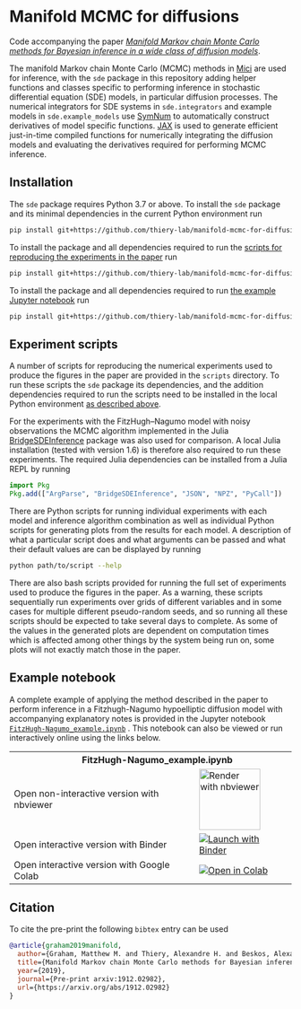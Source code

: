  # Manifold MCMC for diffusions


Code accompanying the paper [*Manifold Markov chain Monte Carlo methods for Bayesian inference in a wide class of diffusion models*](https://arxiv.org/abs/1912.02982).

The manifold Markov chain Monte Carlo (MCMC) methods in [Mici](https://github.com/matt-graham/mici) are used for inference, with the `sde` package in this repository adding helper functions and classes specific to performing inference in stochastic differential equation (SDE) models, in particular diffusion processes. The numerical integrators for SDE systems in `sde.integrators` and example models in `sde.example_models` use [SymNum](https://github.com/matt-graham/symnum) to automatically construct derivatives of model specific functions. [JAX](https://github.com/google/jax) is used to generate efficient just-in-time compiled functions for numerically integrating the diffusion models and evaluating the derivatives required for performing MCMC inference.

## Installation

The `sde` package requires Python 3.7 or above. To install the `sde` package and its minimal dependencies in the current Python environment run

```bash
pip install git+https://github.com/thiery-lab/manifold-mcmc-for-diffusions.git
```

To install the package and all dependencies required to run the [scripts for reproducing the experiments in the paper](#experiment-scripts) run

```bash
pip install git+https://github.com/thiery-lab/manifold-mcmc-for-diffusions.git#egg=sde\[scripts\]
```

To install the package and all dependencies required to run [the example Jupyter notebook](#example-notebook) run


```bash
pip install git+https://github.com/thiery-lab/manifold-mcmc-for-diffusions.git#egg=sde\[notebook\]
```


## Experiment scripts

A number of scripts for reproducing the numerical experiments used to produce the figures in the paper are provided in the `scripts` directory. To run these scripts the `sde` package its dependencies, and the addition dependencies required to run the scripts need to be installed in the local Python environment [as described above](#installation).

For the experiments with the FitzHugh&ndash;Nagumo model with noisy observations the MCMC algorithm implemented in the Julia [BridgeSDEInference](https://github.com/mmider/BridgeSDEInference.jl) package was also used for comparison. A local Julia installation (tested with version 1.6) is therefore also required to run these experiments. The required Julia dependencies can be installed from a Julia REPL by running

```Julia
import Pkg
Pkg.add(["ArgParse", "BridgeSDEInference", "JSON", "NPZ", "PyCall"])
```

There are Python scripts for running individual experiments with each model and inference algorithm combination as well as individual Python scripts for generating plots from the results for each model. A description of what a particular script does and what arguments can be passed and what their default values are can be displayed by running

```bash
python path/to/script --help
```

There are also bash scripts provided for running the full set of experiments used to produce the figures in the paper. As a warning, these scripts sequentially run experiments over grids of different variables and in some cases for multiple different pseudo-random seeds, and so running all these scripts should be expected to take several days to complete. As some of the values in the generated plots are dependent on computation times which is affected among other things by the system being run on, some plots will not exactly match those in the paper.


## Example notebook

A complete example of applying the method described in the paper to perform inference in a Fitzhugh-Nagumo hypoelliptic diffusion model with accompanying explanatory notes is provided in the Jupyter notebook [`FitzHugh-Nagumo_example.ipynb`](FitzHugh-Nagumo_example.ipynb) . This notebook can also be viewed or run interactively online using the links below.

<table>
  <tr>
    <th colspan="2"><img src='https://raw.githubusercontent.com/jupyter/design/master/logos/Favicon/favicon.svg?sanitize=true' width="15" style="vertical-align:text-bottom; margin-right: 5px;"/> FitzHugh-Nagumo_example.ipynb</th>
  </tr>
  <tr>
    <td>Open non-interactive version with nbviewer</td>
    <td>
      <a href="https://nbviewer.jupyter.org/github/thiery-lab/manifold-mcmc-for-diffusions/blob/master/FitzHugh-Nagumo_example.ipynb">
        <img src="https://raw.githubusercontent.com/jupyter/design/master/logos/Badges/nbviewer_badge.svg?sanitize=true" width="109" alt="Render with nbviewer"  style="vertical-align:text-bottom" />
      </a>
    </td>
  </tr>
  <tr>
    <td>Open interactive version with Binder</td>
    <td>
      <a href="https://mybinder.org/v2/gh/thiery-lab/manifold-mcmc-for-diffusions/master?filepath=FitzHugh-Nagumo_example.ipynb">
        <img src="https://mybinder.org/badge_logo.svg" alt="Launch with Binder"  style="vertical-align:text-bottom"/>
      </a>
    </td>
  </tr>
  <tr>
    <td>Open interactive version with Google Colab</td>
    <td>
      <a href="https://colab.research.google.com/github/thiery-lab/manifold-mcmc-for-diffusions/blob/master/FitzHugh-Nagumo_example.ipynb">
        <img alt="Open in Colab" src="https://colab.research.google.com/assets/colab-badge.svg" style="vertical-align:text-bottom">
       </a>
    </td>
  </tr>
</table>

## Citation

To cite the pre-print the following `bibtex` entry can be used

```bibtex
@article{graham2019manifold,
  author={Graham, Matthew M. and Thiery, Alexandre H. and Beskos, Alexandros},
  title={Manifold Markov chain Monte Carlo methods for Bayesian inference in a wide class of diffusion models},
  year={2019},
  journal={Pre-print arxiv:1912.02982},
  url={https://arxiv.org/abs/1912.02982}
}
```
